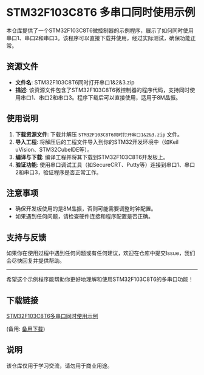 # STM32F103C8T6 多串口同时使用示例

本仓库提供了一个STM32F103C8T6微控制器的示例程序，展示了如何同时使用串口1、串口2和串口3。该程序可以直接下载并使用，经过实际测试，确保功能正常。

## 资源文件

- **文件名**: STM32F103C8T6同时打开串口1&2&3.zip
- **描述**: 该资源文件包含了STM32F103C8T6微控制器的程序代码，支持同时使用串口1、串口2和串口3。程序下载后可以直接使用，适用于8M晶振。

## 使用说明

1. **下载资源文件**: 下载并解压 `STM32F103C8T6同时打开串口1&2&3.zip` 文件。
2. **导入工程**: 将解压后的工程文件导入到你的STM32开发环境中（如Keil uVision、STM32CubeIDE等）。
3. **编译与下载**: 编译工程并将其下载到STM32F103C8T6开发板上。
4. **验证功能**: 使用串口调试工具（如SecureCRT、Putty等）连接到串口1、串口2和串口3，验证程序是否正常工作。

## 注意事项

- 确保开发板使用的是8M晶振，否则可能需要调整时钟配置。
- 如果遇到任何问题，请检查硬件连接和程序配置是否正确。

## 支持与反馈

如果你在使用过程中遇到任何问题或有任何建议，欢迎在仓库中提交Issue，我们会尽快回复并提供帮助。

---

希望这个示例程序能帮助你更好地理解和使用STM32F103C8T6的多串口功能！

## 下载链接
[STM32F103C8T6多串口同时使用示例](https://pan.quark.cn/s/8e3eb9631578) 

(备用: [备用下载](https://pan.baidu.com/s/1ysctg_b5gRNXxL8KdNW6EA?pwd=1234))

## 说明

该仓库仅用于学习交流，请勿用于商业用途。
